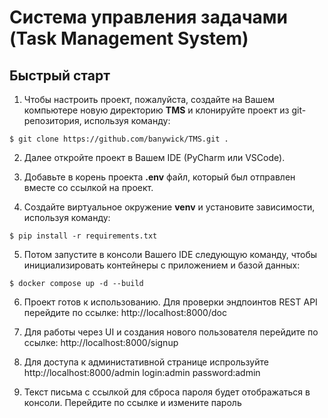 # Система управления задачами (Task Management System)

## Быстрый старт

1. Чтобы настроить проект, пожалуйста, создайте на Вашем компьютере новую директорию **TMS** и клонируйте проект из git-репозитория, используя команду:

```console
$ git clone https://github.com/banywick/TMS.git .
```

2. Далее откройте проект в Вашем IDE (PyCharm или VSCode).

3. Добавьте в корень проекта **.env** файл, который был отправлен вместе со ссылкой на проект.

4. Создайте виртуальное окружение **venv** и установите зависимости, используя команду:

```console
$ pip install -r requirements.txt
```

5. Потом запустите в консоли Вашего IDE следующую команду, чтобы инициализировать контейнеры с приложением и базой данных:

```console
$ docker compose up -d --build
```

6. Проект готов к использованию.
Для проверки эндпоинтов REST API перейдите по ссылке: http://localhost:8000/doc

7. Для работы через UI и создания нового пользователя перейдите по ссылке: http://localhost:8000/signup

8. Для доступа к администативной странице испрользуйте http://localhost:8000/admin
login:admin
password:admin 

9. Текст письма с ссылкой для сброса пароля будет отображаться в консоли. Перейдите по ссылке и измените пароль